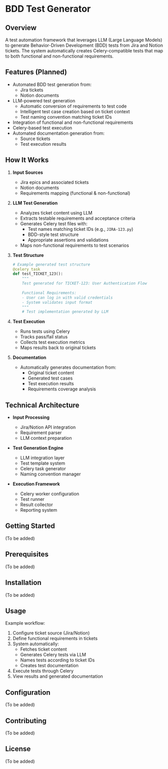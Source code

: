 # BDD Test Generator

## Overview
A test automation framework that leverages LLM (Large Language Models) to generate Behavior-Driven Development (BDD) tests from Jira and Notion tickets. The system automatically creates Celery-compatible tests that map to both functional and non-functional requirements.

## Features (Planned)
- Automated BDD test generation from:
  - Jira tickets
  - Notion documents
- LLM-powered test generation
  - Automatic conversion of requirements to test code
  - Intelligent test case creation based on ticket context
  - Test naming convention matching ticket IDs
- Integration of functional and non-functional requirements
- Celery-based test execution
- Automated documentation generation from:
  - Source tickets
  - Test execution results

## How It Works
1. **Input Sources**
   - Jira epics and associated tickets
   - Notion documents
   - Requirements mapping (functional & non-functional)

2. **LLM Test Generation**
   - Analyzes ticket content using LLM
   - Extracts testable requirements and acceptance criteria
   - Generates Celery test files with:
     - Test names matching ticket IDs (e.g., `JIRA-123.py`)
     - BDD-style test structure
     - Appropriate assertions and validations
   - Maps non-functional requirements to test scenarios

3. **Test Structure**
   ```python
   # Example generated test structure
   @celery_task
   def test_TICKET_123():
       """
       Test generated for TICKET-123: User Authentication Flow
       
       Functional Requirements:
       - User can log in with valid credentials
       - System validates input format
       """
       # Test implementation generated by LLM
   ```

4. **Test Execution**
   - Runs tests using Celery
   - Tracks pass/fail status
   - Collects test execution metrics
   - Maps results back to original tickets

5. **Documentation**
   - Automatically generates documentation from:
     - Original ticket content
     - Generated test cases
     - Test execution results
     - Requirements coverage analysis

## Technical Architecture
- **Input Processing**
  - Jira/Notion API integration
  - Requirement parser
  - LLM context preparation

- **Test Generation Engine**
  - LLM integration layer
  - Test template system
  - Celery task generator
  - Naming convention manager

- **Execution Framework**
  - Celery worker configuration
  - Test runner
  - Result collector
  - Reporting system

## Getting Started
(To be added)

## Prerequisites
(To be added)

## Installation
(To be added)

## Usage
Example workflow:
1. Configure ticket source (Jira/Notion)
2. Define functional requirements in tickets
3. System automatically:
   - Fetches ticket content
   - Generates Celery tests via LLM
   - Names tests according to ticket IDs
   - Creates test documentation
4. Execute tests through Celery
5. View results and generated documentation

## Configuration
(To be added)

## Contributing
(To be added)

## License
(To be added)
